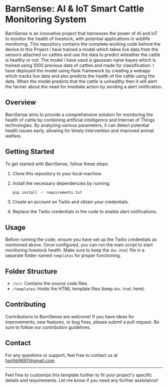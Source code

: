 
# BarnSense: AI & IoT Smart Cattle Monitoring System

BarnSense is an innovative project that harnesses the power of AI and IoT to monitor the health of livestock, with potential applications in wildlife monitoring. This repository contains the complete working code behind the device.In this Project i have trained a model which takes live data from the sensors attached on cattles and use the data to predict wheather the cattle is healthy or not. The model i have used is gaussian naive bayes which is trained using 1000 previous data of cattles and made for classification. I have deployed the model using flask framework by creating a webapp which tracks live data and also predicts the health of the cattle using the data. When the model predicts that the cattle is unhealthy then it will alert the farmer about the need for imediate action by sending a alert notification.

## Overview

BarnSense aims to provide a comprehensive solution for monitoring the health of cattle by combining artificial intelligence and Internet of Things technologies. By analyzing various parameters, it can detect potential health issues early, allowing for timely intervention and improved animal welfare.

## Getting Started

To get started with BarnSense, follow these steps:

1. Clone this repository to your local machine.
2. Install the necessary dependencies by running:

   ```bash
   pip install -r requirements.txt
   ```

3. Create an account on Twilio and obtain your credentials.
4. Replace the Twilio credentials in the code to enable alert notifications.

## Usage

Before running the code, ensure you have set up the Twilio credentials as mentioned above. Once configured, you can run the main script to start monitoring livestock health. Make sure to keep the `doc.html` file in a separate folder named `templates` for proper functioning.

## Folder Structure

- `/src`: Contains the source code files.
- `/templates`: Holds the HTML template files (keep `doc.html` here).

## Contributing

Contributions to BarnSense are welcome! If you have ideas for improvements, new features, or bug fixes, please submit a pull request. Be sure to follow our contribution guidelines.

## Contact

For any questions or support, feel free to contact us at [harihb9697@gmail.com](mailto:harihb9697@gmail.com).

---

Feel free to customize this template further to fit your project's specific details and requirements. Let me know if you need any further assistance!
